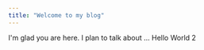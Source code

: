 ```yaml
---
title: "Welcome to my blog"
---
```


I'm glad you are here. I plan to talk about ...
Hello World 2


